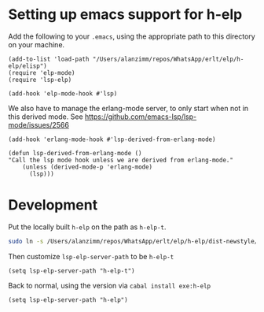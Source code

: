 # Setting up emacs support for h-elp

Add the following to your `.emacs`, using the appropriate path to this
directory on your machine.

```elisp
(add-to-list 'load-path "/Users/alanzimm/repos/WhatsApp/erlt/elp/h-elp/elisp")
(require 'elp-mode)
(require 'lsp-elp)

(add-hook 'elp-mode-hook #'lsp)
```

We also have to manage the erlang-mode server, to only start when not
in this derived mode.  See
https://github.com/emacs-lsp/lsp-mode/issues/2566

```elisp
(add-hook 'erlang-mode-hook #'lsp-derived-from-erlang-mode)

(defun lsp-derived-from-erlang-mode ()
"Call the lsp mode hook unless we are derived from erlang-mode."
    (unless (derived-mode-p 'erlang-mode)
      (lsp)))
```

# Development

Put the locally built `h-elp` on the path as `h-elp-t`.

```bash
sudo ln -s /Users/alanzimm/repos/WhatsApp/erlt/elp/h-elp/dist-newstyle/build/x86_64-osx/ghc-8.10.3/h-elp-0.1.0.0/x/h-elp/build/h-elp/h-elp /usr/local/bin/h-elp-t
```

Then customize `lsp-elp-server-path` to be `h-elp-t`

```elisp
(setq lsp-elp-server-path "h-elp-t")
```

Back to normal, using the version via `cabal install exe:h-elp`

```elisp
(setq lsp-elp-server-path "h-elp")
```
